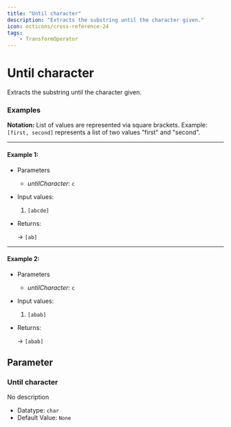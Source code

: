 ```yaml
---
title: "Until character"
description: "Extracts the substring until the character given."
icon: octicons/cross-reference-24
tags: 
    - TransformOperator
---
```

# Until character
<!-- This file was generated - DO NOT CHANGE IT MANUALLY -->



Extracts the substring until the character given.

### Examples

**Notation:** List of values are represented via square brackets. Example: `[first, second]` represents a list of two values "first" and "second".

---
#### Example 1:

* Parameters
  * *untilCharacter*: `c`

* Input values:
  1. `[abcde]`

* Returns:

  → `[ab]`


---
#### Example 2:

* Parameters
  * *untilCharacter*: `c`

* Input values:
  1. `[abab]`

* Returns:

  → `[abab]`




## Parameter

### Until character

No description

- Datatype: `char`
- Default Value: `None`



